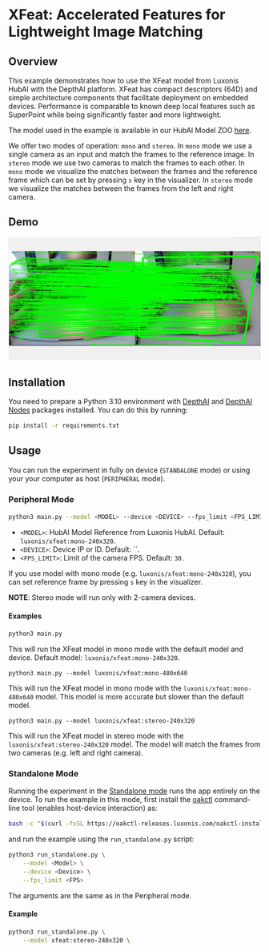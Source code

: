 # XFeat: Accelerated Features for Lightweight Image Matching

## Overview

This example demonstrates how to use the XFeat model from Luxonis HubAI with the DepthAI platform. XFeat has compact descriptors (64D) and simple architecture components that facilitate deployment on embedded devices. Performance is comparable to known deep local features such as SuperPoint while being significantly faster and more lightweight.

The model used in the example is available in our HubAI Model ZOO [here](https://hub.luxonis.com/ai/models/6c2790a1-bf68-4e89-a4b3-5c9ae68183b5?view=page).

We offer two modes of operation: `mono` and `stereo`. In `mono` mode we use a single camera as an input and match the frames to the reference image. In `stereo` mode we use two cameras to match the frames to each other.
In `mono` mode we visualize the matches between the frames and the reference frame which can be set by pressing `s` key in the visualizer. In `stereo` mode we visualize the matches between the frames from the left and right camera.

## Demo

![XFeat Mono Demo on OAK](media/xfeat_demo.gif)

## Installation

You need to prepare a Python 3.10 environment with [DepthAI](https://pypi.org/project/depthai/) and [DepthAI Nodes](https://pypi.org/project/depthai-nodes/) packages installed. You can do this by running:

```bash
pip install -r requirements.txt
```

## Usage

You can run the experiment in fully on device (`STANDALONE` mode) or using your your computer as host (`PERIPHERAL` mode).

### Peripheral Mode

```bash
python3 main.py --model <MODEL> --device <DEVICE> --fps_limit <FPS_LIMIT>
```

- `<MODEL>`: HubAI Model Reference from Luxonis HubAI. Default: `luxonis/xfeat:mono-240x320`.
- `<DEVICE>`: Device IP or ID. Default: \`\`.
- `<FPS_LIMIT>`: Limit of the camera FPS. Default: `30`.

If you use model with mono mode (e.g. `luxonis/xfeat:mono-240x320`), you can set reference frame by pressing `s` key in the visualizer.

**NOTE**: Stereo mode will run only with 2-camera devices.

#### Examples

```bash
python3 main.py
```

This will run the XFeat model in mono mode with the default model and device. Default model: `luxonis/xfeat:mono-240x320`.

```
python3 main.py --model luxonis/xfeat:mono-480x640
```

This will run the XFeat model in mono mode with the `luxonis/xfeat:mono-480x640` model. This model is more accurate but slower than the default model.

```
python3 main.py --model luxonis/xfeat:stereo-240x320
```

This will run the XFeat model in stereo mode with the `luxonis/xfeat:stereo-240x320` model. The model will match the frames from two cameras (e.g. left and right camera).

### Standalone Mode

Running the experiment in the [Standalone mode](https://rvc4.docs.luxonis.com/software/depthai/standalone/) runs the app entirely on the device.
To run the example in this mode, first install the [oakctl](https://rvc4.docs.luxonis.com/software/tools/oakctl/) command-line tool (enables host-device interaction) as:

```bash
bash -c "$(curl -fsSL https://oakctl-releases.luxonis.com/oakctl-installer.sh)"
```

and run the example using the `run_standalone.py` script:

```bash
python3 run_standalone.py \
    --model <Model> \
    --device <Device> \
    --fps_limit <FPS>
```

The arguments are the same as in the Peripheral mode.

#### Example

```bash
python3 run_standalone.py \
    --model xfeat:stereo-240x320 \
```
